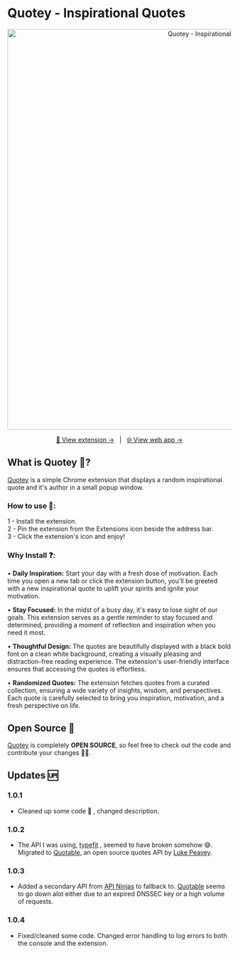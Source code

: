 # Quotey - Inspirational Quotes
<div align="center" id="top">
  <img src="https://github.com/Zerobrofan/Quotey-Inspirational-Quotes/assets/100843256/5aac7236-cc45-4199-8ecf-8c6bfbb0f62b" width="900" alt="Quotey - Inspirational Quotes" />

  <a href="https://chrome.google.com/webstore/detail/quotey-inspirational-quot/ebnpdkkegnoebjdedjnnnohpmabamggf?hl=en&authuser=0">👾 View extension -></a> &#xa0; | &#xa0;
  <a href="https://quoteyextension.com/">🌐 View web app -></a>
</div>


## What is Quotey 📖?
[Quotey](https://chrome.google.com/webstore/detail/quotey-inspirational-quot/ebnpdkkegnoebjdedjnnnohpmabamggf?hl=en&authuser=0) is a simple Chrome extension that displays a random inspirational quote and it's author in a small popup window.

### How to use 📙:<br>
1 - Install the extension.<br>
2 - Pin the extension from the Extensions icon beside the address bar.<br>
3 - Click the extension's icon and enjoy!

### Why Install ❓:

• <b>Daily Inspiration:</b> Start your day with a fresh dose of motivation. Each time you open a new tab or click the extension button, you'll be greeted with a new inspirational quote to uplift your spirits and ignite your motivation.

• <b>Stay Focused:</b> In the midst of a busy day, it's easy to lose sight of our goals. This extension serves as a gentle reminder to stay focused and determined, providing a moment of reflection and inspiration when you need it most.

• <b>Thoughtful Design:</b> The quotes are beautifully displayed with a black bold font on a clean white background, creating a visually pleasing and distraction-free reading experience. The extension's user-friendly interface ensures that accessing the quotes is effortless.

• <b>Randomized Quotes:</b> The extension fetches quotes from a curated 
collection, ensuring a wide variety of insights, wisdom, and perspectives. Each quote is carefully selected to bring you inspiration, motivation, and a fresh perspective on life.

## Open Source 👐
[Quotey](https://chrome.google.com/webstore/detail/quotey-inspirational-quot/ebnpdkkegnoebjdedjnnnohpmabamggf?hl=en&authuser=0) is completely <b>OPEN SOURCE</b>, so feel free to check out the code and contribute your changes 👨‍💻.

## Updates 🆙
### 1.0.1
- Cleaned up some code 🧹 , changed description.
### 1.0.2
- The API I was using, <a href="https://type.fit/api/quotes">typefit</a> , seemed to have broken somehow 😅. Migrated to <a href="https://github.com/lukePeavey/quotable">Quotable</a>, an open source quotes API by <a href="https://github.com/lukePeavey">Luke Peavey</a>.
### 1.0.3
- Added a secondary API from <a href="https://api-ninjas.com/">API Ninjas</a> to fallback to. <a href="https://github.com/lukePeavey/quotable">Quotable</a> seems to go down alot either due to an expired DNSSEC key or a high volume of requests.
### 1.0.4
- Fixed/cleaned some code. Changed error handling to log errors to both the console and the extension.
